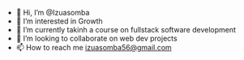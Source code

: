 - 👋 Hi, I’m @Izuasomba
- 👀 I’m interested in Growth
- 🌱 I’m currently takinh a course on fullstack software development
- 💞️ I’m looking to collaborate on web dev projects
- 📫 How to reach me izuasomba56@gmail.com

<!---
Izuasomba/Izuasomba is a ✨ special ✨ repository because its `README.md` (this file) appears on your GitHub profile.
You can click the Preview link to take a look at your changes.
--->
